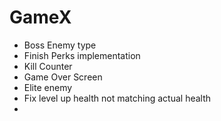# GameX

* Boss Enemy type
* Finish Perks implementation
* Kill Counter
* Game Over Screen
* Elite enemy 
* Fix level up health not matching actual health
* 

